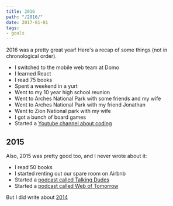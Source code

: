 ```yaml
---
title: 2016
path: "/2016/"
date: 2017-01-01
tags:
- goals
---
```


2016 was a pretty great year! Here's a recap of some things (not in chronological order).

- I switched to the mobile web team at Domo
- I learned React
- I read 75 books
- Spent a weekend in a yurt
- Went to my 10 year high school reunion
- Went to Arches National Park with some friends and my wife
- Went to Arches National Park with my friend Jonathan
- Went to Zion National park with my wife
- I got a bunch of board games
- Started a [Youtube channel about coding](https://www.youtube.com/channel/UCk7mzIr-GNMVpc8JcswOCvg)

## 2015

Also, 2015 was pretty good too, and I never wrote about it:

- I read 50 books
- I started renting out our spare room on Airbnb
- Started a [podcast called Talking Dudes](http://www.talkingdudes.com/)
- Started a [podcast called Web of Tomorrow](http://www.weboftomorrowpodcast.com/)

But I did write about [2014](/2014/)
